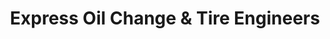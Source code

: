 ---
title: "Express Oil Change & Tire Engineers"
url: /decatur/express-oil-change-und-tire-engineers/
shop: Reifen
---